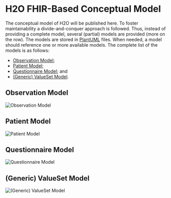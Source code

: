 # H2O FHIR-Based Conceptual Model

The conceptual model of H2O will be published here. To foster maintainability a divide-and-conquer approach is followed. Thus, instead of providing a complete model, several (partial) models are provided (more on the row). The models are stored in [PlantUML](https://plantuml.com) files. When needed, a model should reference one or more available models. The complete list of the models is as follows:
- [Observation Model](https://github.com/IMI-H2O/h2o-conceptual-model#observation-model);
- [Patient Model](https://github.com/IMI-H2O/h2o-conceptual-model#patient-model);
- [Questionnaire Model](https://github.com/IMI-H2O/h2o-conceptual-model#questionnaire-model); and
- [(Generic) ValueSet Model](https://github.com/IMI-H2O/h2o-conceptual-model#generic-valueset-model).

## Observation Model
![Observation Model](http://www.plantuml.com/plantuml/proxy?cache=no&src=https://raw.githubusercontent.com/IMI-H2O/h2o-conceptual-model/main/observation.puml)


## Patient Model
![Patient Model](http://www.plantuml.com/plantuml/proxy?cache=no&src=https://raw.githubusercontent.com/IMI-H2O/h2o-conceptual-model/main/patient.puml)


## Questionnaire Model
![Questionnaire Model](http://www.plantuml.com/plantuml/proxy?cache=no&src=https://raw.githubusercontent.com/IMI-H2O/h2o-conceptual-model/main/questionnaire.puml)


## (Generic) ValueSet Model
![(Generic) ValueSet Model](http://www.plantuml.com/plantuml/proxy?cache=no&src=https://raw.githubusercontent.com/IMI-H2O/h2o-conceptual-model/main/value_set.puml)

